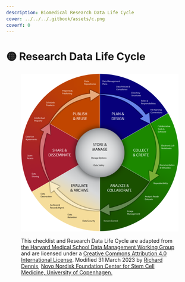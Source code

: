 ```yaml
---
description: Biomedical Research Data Life Cycle
cover: ../../../.gitbook/assets/c.png
coverY: 0
---
```


# 🟡 Research Data Life Cycle

<div data-full-width="true">

<figure><img src="../../../.gitbook/assets/ssss.png" alt=""><figcaption><p>This checklist and Research Data Life Cycle are adapted from <a href="https://datamanagement.hms.harvard.edu/about-rdmwg">the Harvard Medical School Data Management Working Group</a> and are licensed under a <a href="https://creativecommons.org/licenses/by/4.0/">Creative Commons Attribution 4.0 International License</a>. Modified 31 March 2023 by <a href="https://www.linkedin.com/in/pacian/">Richard Dennis</a>, <a href="https://renew.ku.dk">Novo Nordisk Foundation Center for Stem Cell Medicine, University of Copenhagen.</a></p></figcaption></figure>

</div>
